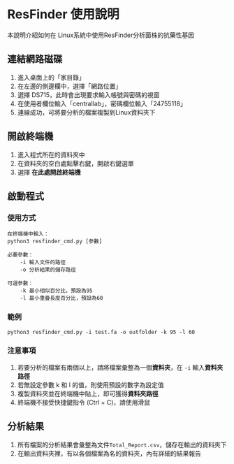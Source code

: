 # ResFinder 使用說明

本說明介紹如何在 Linux系統中使用ResFinder分析菌株的抗藥性基因

## 連結網路磁碟

 1. 進入桌面上的「家目錄」
 2. 在左邊的側邊欄中，選擇「網路位置」
 3. 選擇 DS715，此時會出現要求輸入帳號與密碼的視窗
 4. 在使用者欄位輸入「centrallab」，密碼欄位輸入「24755118」
 5. 連線成功，可將要分析的檔案複製到Linux資料夾下

## 開啟終端機

 1. 進入程式所在的資料夾中
 2. 在資料夾的空白處點擊右鍵，開啟右鍵選單
 3. 選擇 **在此處開啟終端機**

## 啟動程式
### 使用方式
```
在終端機中輸入：
python3 resfinder_cmd.py [參數]

必要參數：
	-i 輸入文件的路徑
	-o 分析結果的儲存路徑
	
可選參數：
	-k 最小相似百分比，預設為95
	-l 最小重疊長度百分比，預設為60
```

### 範例
```
python3 resfinder_cmd.py -i test.fa -o outfolder -k 95 -l 60
```
### 注意事項

 1. 若要分析的檔案有兩個以上，請將檔案彙整為一個**資料夾**，在 ``-i`` 輸入**資料夾路徑**
 2. 若無設定參數 k 和 l 的值，則使用預設的數字為設定值
 3. 複製資料夾並在終端機中貼上，即可獲得**資料夾路徑**
 4. 終端機不接受快捷鍵指令 (Ctrl + C)，請使用滑鼠

## 分析結果

 1. 所有檔案的分析結果會彙整為文件``Total_Report.csv``，儲存在輸出的資料夾下
 2. 在輸出資料夾裡，有以各個檔案為名的資料夾，內有詳細的結果報告




<!--stackedit_data:
eyJoaXN0b3J5IjpbLTQ4NDM5MjU4NCwyMDU1NTk5NzM3LC0xNT
AxNzIyMjUzLC0yMTAxMjA5OTc5LC0xMTYyMjA4NzkxLDQ0NDM3
MjA1NCwtMzI4MTEzMTgsNzcwMzM2Nzg2LDE0OTQ2NzA1ODAsLT
YxODMxNzQ2Miw1NjA0NTM2NTksLTEzNzIwMTg1MzcsLTEyMzc5
NjcxMjksLTg1NzUwMTY3MywtMTQzNDUzMzg2OSwtMTQ0NTExOD
M0NiwxMTg4MTg0ODIsMTE4MzcwMjUxOCwxMjk4NjU3NTI1XX0=

-->